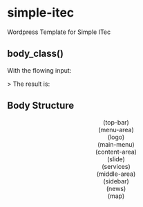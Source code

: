 # simple-itec
Wordpress Template for Simple ITec

## body_class()
With the flowing input:
  <body <?php body_class(); ?>>
The result is:
  <body class="home blog">
  
## Body Structure
<header>
  <section>(top-bar)
  <section>(menu-area)
    <section>(logo)
    <nav>(main-menu)
<div>(content-area)
  <main>
    <section>(slide)
    <section>(services)
    <section>(middle-area)
      <aside>(sidebar)
      <div>(news)
    <section>(map)
<footer>
